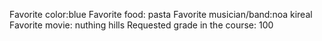 Favorite color:blue 
Favorite food: pasta
Favorite musician/band:noa kireal 
Favorite movie: nuthing hills
Requested grade in the course: 100


